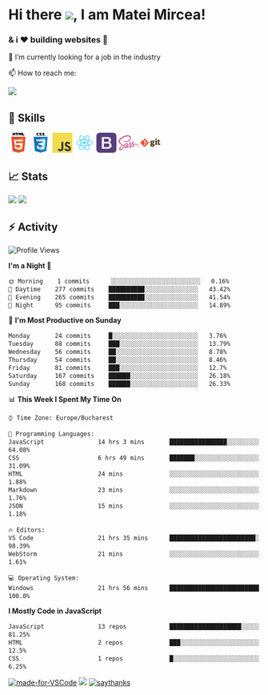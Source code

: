 # Hi there <img src="https://raw.githubusercontent.com/MartinHeinz/MartinHeinz/master/wave.gif" width="30px">, I am Matei Mircea!
### & i ❤️ building websites 🙌

🔭 I’m currently looking for a job in the industry

📫 How to reach me:

<a href="https://www.linkedin.com/in/matei-m-82633047/">
  <img src="https://img.shields.io/badge/--linkedin?label=LinkedIn&logo=LinkedIn&style=social" />
<a>
 
 
## 🚀 Skills 
<div display="inline">
<img alt="HTML5" width="40px" src="https://raw.githubusercontent.com/github/explore/80688e429a7d4ef2fca1e82350fe8e3517d3494d/topics/html/html.png" />
<img alt="CSS3" width="40px" src="https://raw.githubusercontent.com/github/explore/80688e429a7d4ef2fca1e82350fe8e3517d3494d/topics/css/css.png" />
<img alt="JavaScript" width="40px" src="https://raw.githubusercontent.com/github/explore/80688e429a7d4ef2fca1e82350fe8e3517d3494d/topics/javascript/javascript.png" />
<img alt="React" width="40px" src="https://raw.githubusercontent.com/github/explore/80688e429a7d4ef2fca1e82350fe8e3517d3494d/topics/react/react.png" />
<img alt="bootstrap" width="40px" src="https://raw.githubusercontent.com/github/explore/78df643247d429f6cc873026c0622819ad797942/topics/bootstrap/bootstrap.png" />
<img alt="Sass" width="40px" src="https://raw.githubusercontent.com/github/explore/80688e429a7d4ef2fca1e82350fe8e3517d3494d/topics/sass/sass.png" />
<img alt="Git" width="40px" src="https://raw.githubusercontent.com/github/explore/80688e429a7d4ef2fca1e82350fe8e3517d3494d/topics/git/git.png" />
<div>


## 📈 Stats 
<div display="inline">
<img src="https://github-readme-stats.vercel.app/api/top-langs/?username=Matei87&theme=radical&show_icons=true" />
<img src="https://github-readme-stats.vercel.app/api?username=Matei87&theme=radical&show_icons=true" />
<div>


## :zap: Activity
<!--START_SECTION:waka-->
![Profile Views](http://img.shields.io/badge/Profile%20Views-1088-blue)

**I'm a Night 🦉** 

```text
🌞 Morning    1 commits      ░░░░░░░░░░░░░░░░░░░░░░░░░   0.16% 
🌆 Daytime    277 commits    ██████████░░░░░░░░░░░░░░░   43.42% 
🌃 Evening    265 commits    ██████████░░░░░░░░░░░░░░░   41.54% 
🌙 Night      95 commits     ███░░░░░░░░░░░░░░░░░░░░░░   14.89%

```
📅 **I'm Most Productive on Sunday** 

```text
Monday       24 commits     █░░░░░░░░░░░░░░░░░░░░░░░░   3.76% 
Tuesday      88 commits     ███░░░░░░░░░░░░░░░░░░░░░░   13.79% 
Wednesday    56 commits     ██░░░░░░░░░░░░░░░░░░░░░░░   8.78% 
Thursday     54 commits     ██░░░░░░░░░░░░░░░░░░░░░░░   8.46% 
Friday       81 commits     ███░░░░░░░░░░░░░░░░░░░░░░   12.7% 
Saturday     167 commits    ██████░░░░░░░░░░░░░░░░░░░   26.18% 
Sunday       168 commits    ██████░░░░░░░░░░░░░░░░░░░   26.33%

```


📊 **This Week I Spent My Time On** 

```text
⌚︎ Time Zone: Europe/Bucharest

💬 Programming Languages: 
JavaScript               14 hrs 3 mins       ████████████████░░░░░░░░░   64.08% 
CSS                      6 hrs 49 mins       ███████░░░░░░░░░░░░░░░░░░   31.09% 
HTML                     24 mins             ░░░░░░░░░░░░░░░░░░░░░░░░░   1.88% 
Markdown                 23 mins             ░░░░░░░░░░░░░░░░░░░░░░░░░   1.76% 
JSON                     15 mins             ░░░░░░░░░░░░░░░░░░░░░░░░░   1.18%

🔥 Editors: 
VS Code                  21 hrs 35 mins      ████████████████████████░   98.39% 
WebStorm                 21 mins             ░░░░░░░░░░░░░░░░░░░░░░░░░   1.61%

💻 Operating System: 
Windows                  21 hrs 56 mins      █████████████████████████   100.0%

```

**I Mostly Code in JavaScript** 

```text
JavaScript               13 repos            ████████████████████░░░░░   81.25% 
HTML                     2 repos             ███░░░░░░░░░░░░░░░░░░░░░░   12.5% 
CSS                      1 repos             █░░░░░░░░░░░░░░░░░░░░░░░░   6.25%

```



<!--END_SECTION:waka-->
  
  
  

[![made-for-VSCode](https://img.shields.io/badge/Made%20for-VSCode-1f425f.svg)](https://code.visualstudio.com/)
<img src="https://img.shields.io/badge/MADE%20WITH%20%E2%9D%A4%EF%B8%8F%20IN-ROMANIA-%23CD0000?style=for-the-badge" />
[![saythanks](https://img.shields.io/badge/say-thanks-ff69b4.svg)](https://saythanks.io/to/kennethreitz)

